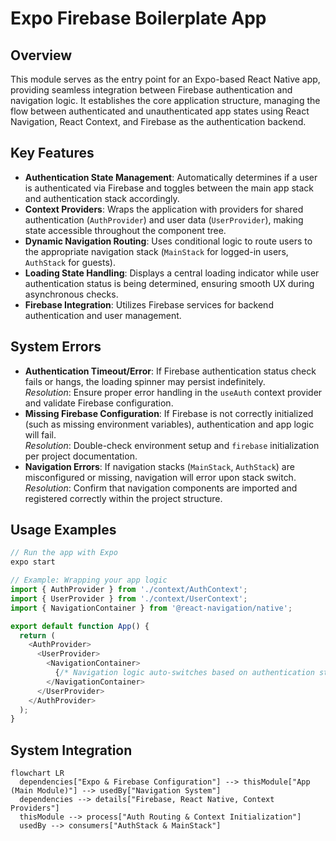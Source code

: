 # Expo Firebase Boilerplate App

## Overview
This module serves as the entry point for an Expo-based React Native app, providing seamless integration between Firebase authentication and navigation logic. It establishes the core application structure, managing the flow between authenticated and unauthenticated app states using React Navigation, React Context, and Firebase as the authentication backend.

## Key Features
- **Authentication State Management**: Automatically determines if a user is authenticated via Firebase and toggles between the main app stack and authentication stack accordingly.
- **Context Providers**: Wraps the application with providers for shared authentication (`AuthProvider`) and user data (`UserProvider`), making state accessible throughout the component tree.
- **Dynamic Navigation Routing**: Uses conditional logic to route users to the appropriate navigation stack (`MainStack` for logged-in users, `AuthStack` for guests).
- **Loading State Handling**: Displays a central loading indicator while user authentication status is being determined, ensuring smooth UX during asynchronous checks.
- **Firebase Integration**: Utilizes Firebase services for backend authentication and user management.

## System Errors
- **Authentication Timeout/Error**: If Firebase authentication status check fails or hangs, the loading spinner may persist indefinitely.  
  *Resolution*: Ensure proper error handling in the `useAuth` context provider and validate Firebase configuration.
- **Missing Firebase Configuration**: If Firebase is not correctly initialized (such as missing environment variables), authentication and app logic will fail.  
  *Resolution*: Double-check environment setup and `firebase` initialization per project documentation.
- **Navigation Errors**: If navigation stacks (`MainStack`, `AuthStack`) are misconfigured or missing, navigation will error upon stack switch.  
  *Resolution*: Confirm that navigation components are imported and registered correctly within the project structure.

## Usage Examples

```javascript
// Run the app with Expo
expo start

// Example: Wrapping your app logic
import { AuthProvider } from './context/AuthContext';
import { UserProvider } from './context/UserContext';
import { NavigationContainer } from '@react-navigation/native';

export default function App() {
  return (
    <AuthProvider>
      <UserProvider>
        <NavigationContainer>
          {/* Navigation logic auto-switches based on authentication state */}
        </NavigationContainer>
      </UserProvider>
    </AuthProvider>
  );
}
```

## System Integration

```mermaid
flowchart LR
  dependencies["Expo & Firebase Configuration"] --> thisModule["App (Main Module)"] --> usedBy["Navigation System"]
  dependencies --> details["Firebase, React Native, Context Providers"]
  thisModule --> process["Auth Routing & Context Initialization"]
  usedBy --> consumers["AuthStack & MainStack"]
```
